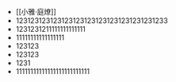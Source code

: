 - [[小雅·庭燎]]
- 1231231231231231231231231231231231231233
- 1231231211111111111111
- 11111111111111111
- 123123
- 123123
- 1231
- 11111111111111111111111111
